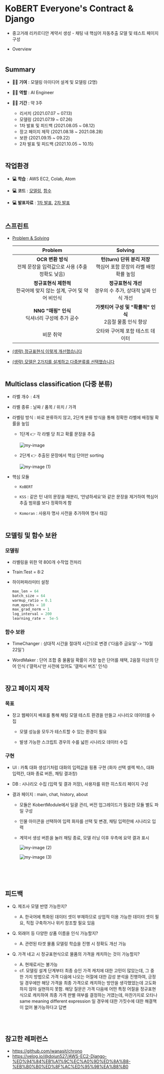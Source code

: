 # KoBERT Everyone's Contract & Django
* 중고거래 리카르디안 계약서 생성 - 채팅 내 핵심어 자동추출 모델 및 테스트 페이지 구성
  
* Overview  
<img> </br></br>

## Summary  
* 👩‍💻 **기여** : 모델링 아이디어 설계 및 모델링 (2명)
  
* 👩‍💻 **역할** : AI Engineer
  
* 👩‍💻 **기간** : 약 3주
	* 리서치 (2021.07.07 ~ 07.13)
  * 모델링 (2021.07.19 ~ 07.26)
  * 1차 발표 및 피드백 (2021.08.05 ~ 08.12)
  * 장고 페이지 제작 (2021.08.18 ~ 2021.08.28)
  * 보완 (2021.09.15 ~ 09.22) 
  * 2차 발표 및 피드백 (2021.10.05 ~ 10.15) </br></br>

## 작업환경
* **💻 학습** : AWS EC2, Colab, Atom
  
* **💻 코드** :  [모델링](https://github.com/Seohee-Kim/KoBERT-EveryoneContract/blob/main/Everyones_Contract_Classifier(v4).ipynb), [함수](https://github.com/Seohee-Kim/KoBERT-EveryoneContract/tree/main/pages/KobertModule)
  
* **💻 발표자료**  : [1차 발표](https://github.com/Seohee-Kim/KoBERT-EveryoneContract/blob/main/KoBERT%201%E1%84%8E%E1%85%A1%20%E1%84%80%E1%85%A7%E1%86%AF%E1%84%80%E1%85%AA%20%E1%84%87%E1%85%A9%E1%84%80%E1%85%A9.pdf), [2차 발표](https://github.com/Seohee-Kim/KoBERT-EveryoneContract/blob/main/KoBERT%202%E1%84%8E%E1%85%A1%20%E1%84%80%E1%85%A7%E1%86%AF%E1%84%80%E1%85%AA%20%E1%84%87%E1%85%A9%E1%84%80%E1%85%A9%20(%E1%84%8C%E1%85%A1%E1%86%BC%E1%84%80%E1%85%A9%20%E1%84%91%E1%85%A6%E1%84%8B%E1%85%B5%E1%84%8C%E1%85%B5%20%E1%84%80%E1%85%AE%E1%84%89%E1%85%A5%E1%86%BC%20%E1%84%86%E1%85%B5%E1%86%BE%20%E1%84%89%E1%85%A1%E1%84%8B%E1%85%AD%E1%86%BC%E1%84%87%E1%85%A1%E1%86%BC%E1%84%87%E1%85%A5%E1%86%B8)%20.pdf) </br></br>

## 스프린트
* [Problem & Solving](https://docs.google.com/document/d/15GPdiYNVQkrFdvSEoxeyJj5ED2m2assSFfMkXpnDg0w/edit?usp=sharing)

  |                           Problem                            |                           Solving                            |
  | :----------------------------------------------------------: | :----------------------------------------------------------: |
  | **OCR 변환 방식**<br />전체 문장을 입력값으로 사용 (추출 정확도 낮음) | **턴(turn) 단위 분리 저장**<br /> 핵심어 포함 문장의 라벨 배정 확률 높임 |
  | **정규표현식 제한적**<br />한국어에 맞지 않는 설계, 구어 및 약어 비인식 | **정규표현식 개선**<br />경우의 수 추가, 상대적 날짜 인식 개선 |
  |     **NNG "매핑" 인식** <br /> 딕셔너리 구성에 추가 공수     | **가젯티어 구성 및 "확률적" 인식**<br />2음절 물품 인식 향상 |
  |                          비문 취약                           |               오타와 구어체 포함 테스트 데이터               |

* [(생략) 정규표현식 이렇게 개선했습니다](https://docs.google.com/spreadsheets/d/1k_f6CVlXx_g1fAPs1QrUPjXSceNic9Ch4wrM7A6uFZ4/edit#gid=0) 
* [(생략) 모델은 2가지를 설계하고 다중분류를 선택했습니다](https://docs.google.com/spreadsheets/d/16tIEfFqyrTM-KOLT4n5FTv1KIpj1HrDtbTy8KJxxW68/edit?usp=sharing) </br></br>

## Multiclass classification (다중 분류)
- 라벨 개수 : 4개
- 라벨 종류 : 날짜 / 품목 / 위치 / 가격
- 라벨링 방식 : 바로 분류하지 않고, 2단계 분류 방식을 통해 정확한 라벨에 배정될 확률을 높임  
  
  - 1단계 :point_right: 각 라벨 당 최고 확률 문장을 추출
    
    ![my-image](https://github.com/Seohee-Kim/KoBERT-EveryoneContract/assets/62201733/24c4a367-4f45-4f1d-bbbb-e9eb04a32f75)  
    
  - 2단계 :point_right:  추출된 문장에서 핵심 단어만 sorting
    
    ![my-image (1)](https://github.com/Seohee-Kim/KoBERT-EveryoneContract/assets/62201733/a84065f5-6097-48ae-9b9b-93d69f601e2d)
    
- 핵심 모듈
  - `KoBERT`
    
  - `KSS` : 같은 턴 내의 문장을 재분리, ‘안녕하세요’와 같은 문장을 제거하여 핵심어 추출 범위를 보다 정확하게 함
    
  - `Komoran` : 사용자 명사 사전을 추가하여 명사 태깅 </br></br>

## 모델링 및 함수 보완

### 모델링 

* 라벨링을 위한 약 800개 수작업 전처리

* Train:Test = 8:2

* 하이퍼파라미터 설정

  ```python
  max_len = 64
  batch_size = 64
  warmup_ratio = 0.1
  num_epochs = 10
  max_grad_norm = 1
  log_interval = 200
  learning_rate =  5e-5
  ```  

### 함수 보완

* TimeChanger : 상대적 시간을 절대적 시간으로 변경 ('다음주 금요일'-> '10월 22일')
  
* WordMaker : 단어 조합 중 물품일 확률이 가장 높은 단어를 채택, 2음절 이상의 단어 인식 ('갤럭시'만 사전에 있어도 '갤럭시 버즈' 인식) </br></br>


## 장고 페이지 제작
### 목표

* 장고 웹페이지 배포를 통해 채팅 모델 테스트 환경을 만들고 시나리오 데이터를 수집

  * 모델 성능을 모두가 테스트할 수 있는 환경이 필요

  * 발생 가능한 스크립트 경우의 수를 넓힌 시나리오 데이터 수집 

### 구현

* UI : 카톡 대화 생성기처럼 대화의 입력값을 핑퐁 구현 (화자 선택 셀렉 박스, 대화 입력칸, 대화 종료 버튼, 채팅 결과창)
  
* DB : 시나리오 수집 (입력 및 결과 저장), 사용자를 위한 히스토리 페이지 구성

* 결과 페이지 : main, chat, history, about
  
  * 모듈은 KobertModule에서 일괄 관리, 버전 업그레이드가 필요한 모듈 별도 파일 구성
    
  * 인물 아이콘을 선택하여 입력 화자를 선택 및 변경, 채팅 입력란에 시나리오 입력
    
  * 계약서 생성 버튼을 눌러 채팅 종료, 모델 러닝 이후 우측에 요약 결과 표시

    ![my-image (2)](https://github.com/Seohee-Kim/KoBERT-EveryoneContract/assets/62201733/631d86e1-6676-4bcc-ae85-f935be0d52b4)
    
    ![my-image (3)](https://github.com/Seohee-Kim/KoBERT-EveryoneContract/assets/62201733/0667e015-1562-4870-97ea-a2791a26d1fb) </br></br>

</br></br>
## 피드백
* Q. 제조사 모델 반영 가능한지?  
	* A. 한국어에 특화된 데이터 셋이 부재하므로 상업적 이용 가능한 데이터 셋이 필요, 직접 구축하거나 위키 참조할 필요 있음
  
* Q. 외래어 등 다양한 상품 이름을 인식 가능할지?  
	* A. 관련된 타겟 물품 모델링 학습을 진행 시 정확도 개선 가능
  
* Q. 가격 네고 시 정규표현식으로 물품의 가격을 캐치하는 것이 가능할지?  
	* A. 현재로서는 불가능
 	* cf. 모델링 설계 단계부터 최종 승인 가격 캐치에 대한 고민이 많았는데, 그 중  한 가지 방법으로 가격 다음에 나오는 어절에 대한 감성 분석을 진행하여, 긍정일 경우에만 해당 가격을 최종 가격으로 캐치하는 방안을 생각했었는데 고도화하지 않아 실현하지 못함. 해당 질문은 가격 다음에 어떤 특정 어절을 정규표현식으로 캐치하여 최종 가격 판별 여부를 결정하는 거였는데, 마찬가지로 오타나 same meaning different expression 일 경우에 대한 가짓수에 대한 해결책이 없어 불가능하다고 답변

</br></br>
## 참고한 레퍼런스  
* https://github.com/wanasit/chrono
* https://velog.io/@dojun527/AWS-EC2-Django-%ED%94%84%EB%A1%9C%EC%A0%9D%ED%8A%B8-%EB%B0%B0%ED%8F%AC%ED%95%98%EA%B8%B0
